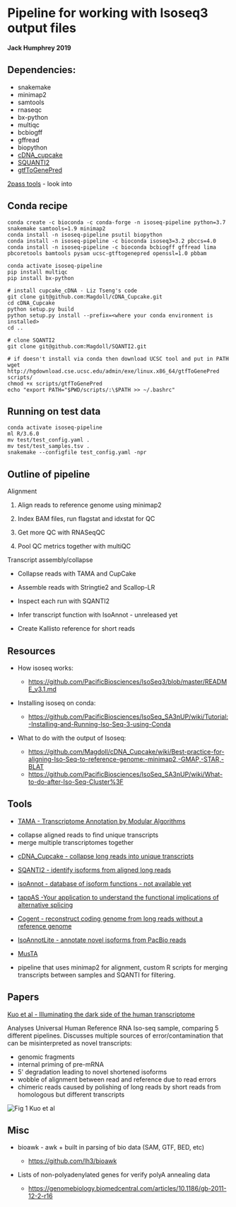 # Pipeline for working with Isoseq3 output files
**Jack Humphrey 2019**

## Dependencies:
- snakemake
- minimap2
- samtools
- rnaseqc
- bx-python
- multiqc
- bcbiogff
- gffread
- biopython
- [cDNA_cupcake](https://github.com/Magdoll/cDNA_Cupcake)
- [SQUANTI2](https://github.com/Magdoll/SQANTI2)
- [gtfToGenePred](http://hgdownload.cse.ucsc.edu/admin/exe/linux.x86_64/)

[2pass tools](https://www.biorxiv.org/content/10.1101/2020.05.27.118679v1.full.pdf) - look into

## Conda recipe

```
conda create -c bioconda -c conda-forge -n isoseq-pipeline python=3.7 snakemake samtools=1.9 minimap2
conda install -n isoseq-pipeline psutil biopython
conda install -n isoseq-pipeline -c bioconda isoseq3=3.2 pbccs=4.0
conda install -n isoseq-pipeline -c bioconda bcbiogff gffread lima pbcoretools bamtools pysam ucsc-gtftogenepred openssl=1.0 pbbam

conda activate isoseq-pipeline
pip install multiqc
pip install bx-python

# install cupcake_cDNA - Liz Tseng's code
git clone git@github.com:Magdoll/cDNA_Cupcake.git
cd cDNA_Cupcake
python setup.py build
python setup.py install --prefix=<where your conda environment is installed>
cd ..

# clone SQANTI2
git clone git@github.com:Magdoll/SQANTI2.git

# if doesn't install via conda then download UCSC tool and put in PATH
wget http://hgdownload.cse.ucsc.edu/admin/exe/linux.x86_64/gtfToGenePred scripts/
chmod +x scripts/gtfToGenePred
echo "export PATH="$PWD/scripts/:\$PATH >> ~/.bashrc"
```

## Running on test data

```
conda activate isoseq-pipeline
ml R/3.6.0
mv test/test_config.yaml .
mv test/test_samples.tsv .
snakemake --configfile test_config.yaml -npr
```




## Outline of pipeline

Alignment

1. Align reads to reference genome using minimap2

2. Index BAM files, run flagstat and idxstat for QC

2. Get more QC with RNASeqQC

3. Pool QC metrics together with multiQC

Transcript assembly/collapse

* Collapse reads with TAMA and CupCake

* Assemble reads with Stringtie2 and Scallop-LR

* Inspect each run with SQANTI2

* Infer transcript function with IsoAnnot - unreleased yet

* Create Kallisto reference for short reads


## Resources

* How isoseq works:  
    - https://github.com/PacificBiosciences/IsoSeq3/blob/master/README_v3.1.md

* Installing isoseq on conda:
   - https://github.com/PacificBiosciences/IsoSeq_SA3nUP/wiki/Tutorial:-Installing-and-Running-Iso-Seq-3-using-Conda

* What to do with the output of Isoseq:
    * https://github.com/Magdoll/cDNA_Cupcake/wiki/Best-practice-for-aligning-Iso-Seq-to-reference-genome:-minimap2,-GMAP,-STAR,-BLAT
    * https://github.com/PacificBiosciences/IsoSeq_SA3nUP/wiki/What-to-do-after-Iso-Seq-Cluster%3F



## Tools

* [TAMA - Transcriptome Annotation by Modular Algorithms](https://github.com/GenomeRIK/tama/wiki)
- collapse aligned reads to find unique transcripts
- merge multiple transcriptomes together

* [cDNA_Cupcake - collapse long reads into unique transcripts](https://github.com/Magdoll/cDNA_Cupcake)

*  [SQANTI2 - identify isoforms from aligned long reads](https://github.com/Magdoll/SQANTI2)

* [isoAnnot - database of isoform functions - not available yet ]()

* [tappAS -Your application to understand the functional implications of alternative splicing](http://tappas.org/)

* [Cogent - reconstruct coding genome from long reads without a reference genome](https://github.com/Magdoll/Cogent)


* [IsoAnnotLite - annotate novel isoforms from PacBio reads](http://tappas.org/what-if-i-come-from-pacbio/)

* [MusTA](https://www.biorxiv.org/content/10.1101/2020.07.15.199851v1.full.pdf)
- pipeline that uses minimap2 for alignment, custom R scripts for merging transcripts between samples and SQANTI for filtering.

## Papers

[Kuo et al - Illuminating the dark side of the human transcriptome](https://www.biorxiv.org/content/biorxiv/early/2019/09/24/780015.full.pdf)

Analyses Universal Human Reference RNA Iso-seq sample, comparing 5 different pipelines.
Discusses multiple sources of error/contamination that can be misinterpreted as novel transcripts:
* genomic fragments
* internal priming of pre-mRNA
* 5' degradation leading to novel shortened isoforms
* wobble of alignment between read and reference due to read errors
* chimeric reads caused by polishing of long reads by short reads from homologous but different transcripts

![Fig 1 Kuo et al](https://www.biorxiv.org/content/biorxiv/early/2019/09/24/780015/F1.large.jpg?width=800&height=600&carousel=1)




## Misc

* bioawk - awk + built in parsing of bio data (SAM, GTF, BED, etc)
    * https://github.com/lh3/bioawk

* Lists of non-polyadenylated genes for verify polyA annealing data
    * https://genomebiology.biomedcentral.com/articles/10.1186/gb-2011-12-2-r16


